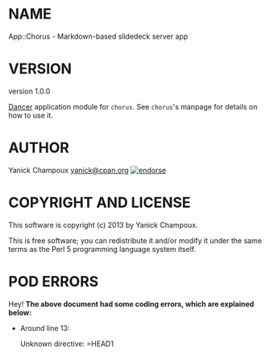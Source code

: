 # NAME

App::Chorus - Markdown-based slidedeck server app

# VERSION

version 1.0.0

[Dancer](https://metacpan.org/pod/Dancer) application module for `chorus`. See `chorus`'s manpage for
details on how to use it.

# AUTHOR

Yanick Champoux <yanick@cpan.org> [![endorse](http://api.coderwall.com/yanick/endorsecount.png)](http://coderwall.com/yanick)

# COPYRIGHT AND LICENSE

This software is copyright (c) 2013 by Yanick Champoux.

This is free software; you can redistribute it and/or modify it under
the same terms as the Perl 5 programming language system itself.

# POD ERRORS

Hey! **The above document had some coding errors, which are explained below:**

- Around line 13:

    Unknown directive: =HEAD1
